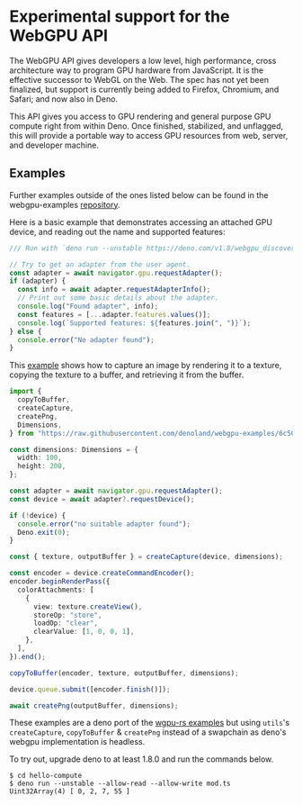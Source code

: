 # Experimental support for the WebGPU API

The WebGPU API gives developers a low level, high performance, cross
architecture way to program GPU hardware from JavaScript. It is the effective
successor to WebGL on the Web. The spec has not yet been finalized, but support
is currently being added to Firefox, Chromium, and Safari; and now also in Deno.

This API gives you access to GPU rendering and general purpose GPU compute right
from within Deno. Once finished, stabilized, and unflagged, this will provide a
portable way to access GPU resources from web, server, and developer machine.

## Examples

Further examples outside of the ones listed below can be found in the
webgpu-examples [repository](https://github.com/denoland/webgpu-examples).

Here is a basic example that demonstrates accessing an attached GPU device, and
reading out the name and supported features:

```typescript
/// Run with `deno run --unstable https://deno.com/v1.8/webgpu_discover.ts`

// Try to get an adapter from the user agent.
const adapter = await navigator.gpu.requestAdapter();
if (adapter) {
  const info = await adapter.requestAdapterInfo();
  // Print out some basic details about the adapter.
  console.log("Found adapter", info);
  const features = [...adapter.features.values()];
  console.log(`Supported features: ${features.join(", ")}`);
} else {
  console.error("No adapter found");
}
```

This [example](https://github.com/denoland/webgpu-examples/tree/main/capture)
shows how to capture an image by rendering it to a texture, copying the texture
to a buffer, and retrieving it from the buffer.

```typescript
import {
  copyToBuffer,
  createCapture,
  createPng,
  Dimensions,
} from "https://raw.githubusercontent.com/denoland/webgpu-examples/6c505182170ba10cc7bfe86203477688b96648bb/utils.ts";

const dimensions: Dimensions = {
  width: 100,
  height: 200,
};

const adapter = await navigator.gpu.requestAdapter();
const device = await adapter?.requestDevice();

if (!device) {
  console.error("no suitable adapter found");
  Deno.exit(0);
}

const { texture, outputBuffer } = createCapture(device, dimensions);

const encoder = device.createCommandEncoder();
encoder.beginRenderPass({
  colorAttachments: [
    {
      view: texture.createView(),
      storeOp: "store",
      loadOp: "clear",
      clearValue: [1, 0, 0, 1],
    },
  ],
}).end();

copyToBuffer(encoder, texture, outputBuffer, dimensions);

device.queue.submit([encoder.finish()]);

await createPng(outputBuffer, dimensions);
```

These examples are a deno port of the
[wgpu-rs examples](https://github.com/gfx-rs/wgpu-rs/tree/master/examples) but
using `utils`'s `createCapture`, `copyToBuffer` & `createPng` instead of a
swapchain as deno's webgpu implementation is headless.

To try out, upgrade deno to at least 1.8.0 and run the commands below.

```shell
$ cd hello-compute
$ deno run --unstable --allow-read --allow-write mod.ts
Uint32Array(4) [ 0, 2, 7, 55 ]
```
